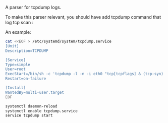 A parser for tcpdump logs.

To make this parser relevant, you should have add tcpdump command that log tcp scan :

An example:
```bash
cat <<EOF > /etc/systemd/system/tcpdump.service
[Unit]
Description=TCPDUMP

[Service]
Type=simple
User=root
ExecStart=/bin/sh -c 'tcpdump -l -n -i eth0 "tcp[tcpflags] & (tcp-syn) != 0" >> /var/log/tcpdump.out'
Restart=on-failure

[Install]
WantedBy=multi-user.target
EOF

systemctl daemon-reload
systemctl enable tcpdump.service
service tcpdump start
```

